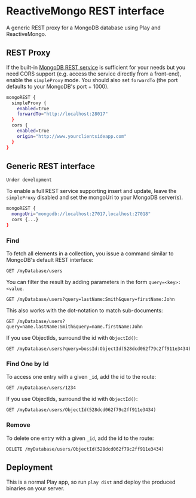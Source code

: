 ReactiveMongo REST interface
============================

A generic REST proxy for a MongoDB database using Play and ReactiveMongo.


REST Proxy
----------

If the built-in [MongoDB REST service](http://docs.mongodb.org/ecosystem/tools/http-interfaces/) is sufficient
for your needs but you need CORS support (e.g. access the service directly from a front-end),
enable the `simpleProxy` mode. You should also set `forwardTo` (the port defaults to your MongoDB's port + 1000).

```bash
mongoREST {
  simpleProxy {
    enabled=true
    forwardTo="http://localhost:28017"
  }
  cors {
    enabled=true
    origin="http://www.yourclientsideapp.com"
  }
}
```

Generic REST interface
----------------------

`Under development`

To enable a full REST service supporting insert and update, leave the `simpleProxy` disabled and
set the mongoUri to your MongoDB server(s).

```bash
mongoREST {
  mongoUri="mongodb://localhost:27017,localhost:27018"
  cors {...}
}
```

### Find

To fetch all elements in a collection, you issue a command similar to MongoDB's default REST
interface:

`GET /myDatabase/users`

You can filter the result by adding parameters in the form `query=<key>:<value`.

`GET /myDatabase/users?query=lastName:Smith&query=firstName:John`

This also works with the dot-notation to match sub-documents:

`GET /myDatabase/users?query=name.lastName:Smith&query=name.firstName:John`

If you use ObjectIds, surround the id with `ObjectId()`:

`GET /myDatabase/users?query=bossId:ObjectId(528dcd062f79c2ff911e3434)`

### Find One by Id

To access one entry with a given `_id`, add the id to the route:

`GET /myDatabase/users/1234`

If you use ObjectIds, surround the id with `ObjectId()`:

`GET /myDatabase/users/ObjectId(528dcd062f79c2ff911e3434)`

### Remove

To delete one entry with a given `_id`, add the id to the route:

`DELETE /myDatabase/users/ObjectId(528dcd062f79c2ff911e3434)`


Deployment
----------

This is a normal Play app, so run `play dist` and deploy the produced binaries on your server.
